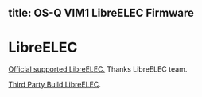 title: OS-Q VIM1 LibreELEC Firmware
---

# LibreELEC
[Official supported LibreELEC.](https://libreelec.tv/downloads_new/OS-Q-vim/) Thanks LibreELEC team.

[Third Party Build LibreELEC](/vim1/FirmwareThirdparty.html#LibreELEC).
